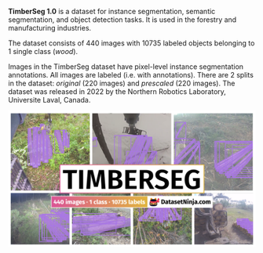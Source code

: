 **TimberSeg 1.0** is a dataset for instance segmentation, semantic segmentation, and object detection tasks. It is used in the forestry and manufacturing industries. 

The dataset consists of 440 images with 10735 labeled objects belonging to 1 single class (*wood*).

Images in the TimberSeg dataset have pixel-level instance segmentation annotations. All images are labeled (i.e. with annotations). There are 2 splits in the dataset: *original* (220 images) and *prescaled* (220 images). The dataset was released in 2022 by the Northern Robotics Laboratory, Universite Laval, Canada.

<img src="https://github.com/dataset-ninja/timber-seg/raw/main/visualizations/poster.png">
